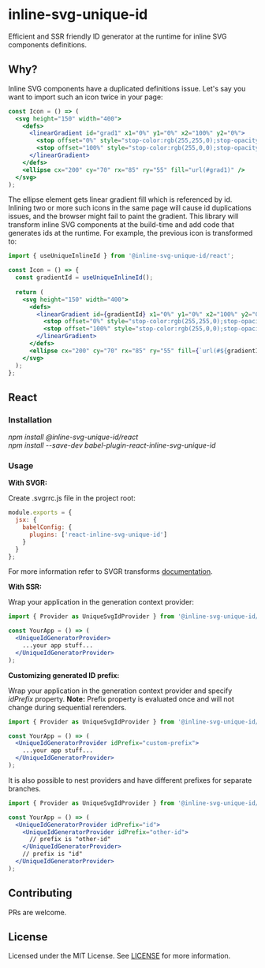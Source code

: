 # inline-svg-unique-id

Efficient and SSR friendly ID generator at the runtime for inline SVG components definitions.

## Why?

Inline SVG components have a duplicated definitions issue. Let's say you want to import such an icon twice in your page:

```jsx
const Icon = () => (
  <svg height="150" width="400">
    <defs>
      <linearGradient id="grad1" x1="0%" y1="0%" x2="100%" y2="0%">
        <stop offset="0%" style="stop-color:rgb(255,255,0);stop-opacity:1" />
        <stop offset="100%" style="stop-color:rgb(255,0,0);stop-opacity:1" />
      </linearGradient>
    </defs>
    <ellipse cx="200" cy="70" rx="85" ry="55" fill="url(#grad1)" />
  </svg>
);
```

The ellipse element gets linear gradient fill which is referenced by id. Inlining two or more such icons in the same page
will cause id duplications issues, and the browser might fail to paint the gradient. This library will transform inline SVG components at
the build-time and add code that generates ids at the runtime. For example, the previous icon is transformed to:

```jsx
import { useUniqueInlineId } from '@inline-svg-unique-id/react';

const Icon = () => {
  const gradientId = useUniqueInlineId();
  
  return (
    <svg height="150" width="400">
      <defs>
        <linearGradient id={gradientId} x1="0%" y1="0%" x2="100%" y2="0%">
          <stop offset="0%" style="stop-color:rgb(255,255,0);stop-opacity:1" />
          <stop offset="100%" style="stop-color:rgb(255,0,0);stop-opacity:1" />
        </linearGradient>
      </defs>
      <ellipse cx="200" cy="70" rx="85" ry="55" fill={`url(#${gradientId})`}/>
    </svg>
  );
};
```

## React

### Installation

_npm install @inline-svg-unique-id/react_\
_npm install --save-dev babel-plugin-react-inline-svg-unique-id_

### Usage

**With SVGR:**

Create .svgrrc.js file in the project root:
```js
module.exports = {
  jsx: {
    babelConfig: {
      plugins: ['react-inline-svg-unique-id']
    }
  }
};
```
For more information refer to SVGR transforms [documentation](https://react-svgr.com/docs/custom-transformations/).

**With SSR:**

Wrap your application in the generation context provider:

```jsx
import { Provider as UniqueSvgIdProvider } from '@inline-svg-unique-id/react';

const YourApp = () => (
  <UniqueIdGeneratorProvider>
    ...your app stuff...
  </UniqueIdGeneratorProvider>
);
```

**Customizing generated ID prefix:**

Wrap your application in the generation context provider and specify _idPrefix_ property. **Note:** Prefix property
is evaluated once and will not change during sequential rerenders.

```jsx
import { Provider as UniqueSvgIdProvider } from '@inline-svg-unique-id/react';

const YourApp = () => (
  <UniqueIdGeneratorProvider idPrefix="custom-prefix">
    ...your app stuff...
  </UniqueIdGeneratorProvider>
);
```

It is also possible to nest providers and have different prefixes for separate branches.

```jsx
import { Provider as UniqueSvgIdProvider } from '@inline-svg-unique-id/react';

const YourApp = () => (
  <UniqueIdGeneratorProvider idPrefix="id">
    <UniqueIdGeneratorProvider idPrefix="other-id">
      // prefix is "other-id"
    </UniqueIdGeneratorProvider>
    // prefix is "id"
  </UniqueIdGeneratorProvider>
);
```

## Contributing

PRs are welcome.

## License

Licensed under the MIT License. See [LICENSE](https://github.com/laleksiunas/inline-svg-unique-id/blob/main/LICENSE) for more information.
